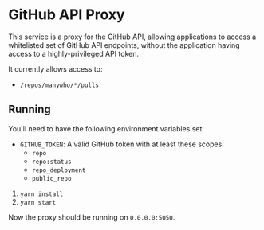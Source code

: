 GitHub API Proxy
================

This service is a proxy for the GitHub API, allowing applications to access a whitelisted set of GitHub API endpoints,
without the application having access to a highly-privileged API token.

It currently allows access to:

* `/repos/manywho/*/pulls`

## Running

You'll need to have the following environment variables set:

* `GITHUB_TOKEN`: A valid GitHub token with at least these scopes:
  * `repo`
  * `repo:status`
  * `repo_deployment`
  * `public_repo`

1. `yarn install`
2. `yarn start`

Now the proxy should be running on `0.0.0.0:5050`.
